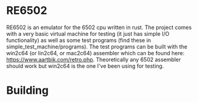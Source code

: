 # RE6502

RE6502 is an emulator for the 6502 cpu written in rust. The project comes with a very basic virtual machine for testing (it just has simple I/O functionality) as well as some test programs (find these in simple_test_machine/programs). The test programs can be built with the win2c64 (or lin2c64, or mac2c64) assembler which can be found here: https://www.aartbik.com/retro.php. Theoretically any 6502 assembler should work but win2c64 is the one I've been using for testing.

# Building
